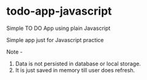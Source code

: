 # todo-app-javascript
Simple TO DO App using plain Javascript 

Simple app just for Javascript practice

Note - 
1) Data is not persisted in database or local storage. 
2) It is just saved in memory till user does refresh.